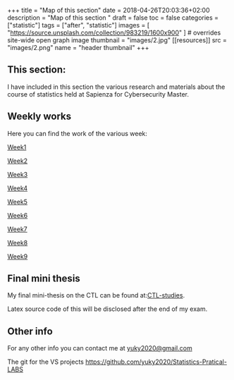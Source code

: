 +++
title = "Map of this section"
date = 2018-04-26T20:03:36+02:00
description = "Map of this section "
draft = false
toc = false
categories = ["statistic"]
tags = ["after", "statistic"]
images = [
  "https://source.unsplash.com/collection/983219/1600x900"
] # overrides site-wide open graph image
 thumbnail = "images/2.jpg"
[[resources]]
  src = "images/2.png"
  name = "header thumbnail"
+++

## This section: 

I have  included in this  section the various research  and materials about the course of statistics held at Sapienza for Cybersecurity Master.

## Weekly works
Here you can find the work of the various week:

[Week1](https://www.matteobianchi.eu/statistics-posts/week_1/)

[Week2](https://www.matteobianchi.eu/statistics-posts/week_2/)

[Week3](https://www.matteobianchi.eu/statistics-posts/week_3/)

[Week4](https://www.matteobianchi.eu/statistics-posts/week_4/)

[Week5](https://www.matteobianchi.eu/statistics-posts/week_5/)

[Week6](https://www.matteobianchi.eu/statistics-posts/week_6/)

[Week7](https://www.matteobianchi.eu/statistics-posts/week_7/)

[Week8](https://www.matteobianchi.eu/statistics-posts/week_8/)

[Week9](https://www.matteobianchi.eu/statistics-posts/week_9/)

## Final mini thesis
My final mini-thesis on the CTL can be found at:[CTL-studies](https://drive.google.com/file/d/12qV6LLBKLE-7JHiekNuCATpIOILGJq1H/view?usp=sharing).

Latex source code of this will be disclosed after the end of my exam.
## Other info 
For any other info you can contact me at yuky2020@gmail.com

The git for the VS projects https://github.com/yuky2020/Statistics-Pratical-LABS 




